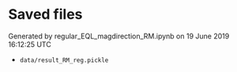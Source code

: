 # Saved files 


Generated by regular_EQL_magdirection_RM.ipynb on 19 June 2019 16:12:25 UTC

*  `data/result_RM_reg.pickle` 
